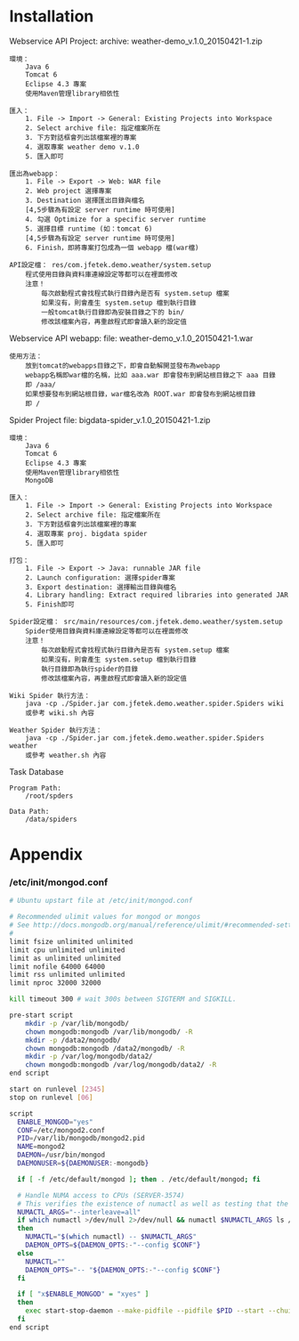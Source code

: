 # Installation

Webservice API Project:
	archive: weather-demo_v.1.0_20150421-1.zip

	環境：
		Java 6
		Tomcat 6
		Eclipse 4.3 專案
		使用Maven管理library相依性

	匯入：
		1. File -> Import -> General: Existing Projects into Workspace
		2. Select archive file: 指定檔案所在
		3. 下方對話框會列出該檔案裡的專案
		4. 選取專案 weather demo v.1.0
		5. 匯入即可

	匯出為webapp：
		1. File -> Export -> Web: WAR file
		2. Web project 選擇專案
		3. Destination 選擇匯出目錄與檔名
		[4,5步驟為有設定 server runtime 時可使用]
		4. 勾選 Optimize for a specific server runtime
		5. 選擇目標 runtime (如：tomcat 6)
		[4,5步驟為有設定 server runtime 時可使用]
		6. Finish，即將專案打包成為一個 webapp 檔(war檔)

	API設定檔： res/com.jfetek.demo.weather/system.setup
		程式使用目錄與資料庫連線設定等都可以在裡面修改
		注意！
			每次啟動程式會找程式執行目錄內是否有 system.setup 檔案
			如果沒有，則會產生 system.setup 檔到執行目錄
			一般tomcat執行目錄即為安裝目錄之下的 bin/ 
			修改該檔案內容，再重啟程式即會讀入新的設定值


Webservice API webapp:
	file: weather-demo_v.1.0_20150421-1.war

	使用方法：
		放到tomcat的webapps目錄之下，即會自動解開並發布為webapp
		webapp名稱即war檔的名稱，比如 aaa.war 即會發布到網站根目錄之下 aaa 目錄
		即 /aaa/
		如果想要發布到網站根目錄，war檔名改為 ROOT.war 即會發布到網站根目錄
		即 /


Spider Project
	file: bigdata-spider_v.1.0_20150421-1.zip

	環境：
		Java 6
		Tomcat 6
		Eclipse 4.3 專案
		使用Maven管理library相依性
		MongoDB

	匯入：
		1. File -> Import -> General: Existing Projects into Workspace
		2. Select archive file: 指定檔案所在
		3. 下方對話框會列出該檔案裡的專案
		4. 選取專案 proj. bigdata spider
		5. 匯入即可

	打包：
		1. File -> Export -> Java: runnable JAR file
		2. Launch configuration: 選擇spider專案
		3. Export destination: 選擇輸出目錄與檔名
		4. Library handling: Extract required libraries into generated JAR
		5. Finish即可

	Spider設定檔： src/main/resources/com.jfetek.demo.weather/system.setup
		Spider使用目錄與資料庫連線設定等都可以在裡面修改
		注意！
			每次啟動程式會找程式執行目錄內是否有 system.setup 檔案
			如果沒有，則會產生 system.setup 檔到執行目錄
			執行目錄即為執行spider的目錄
			修改該檔案內容，再重啟程式即會讀入新的設定值

	Wiki Spider 執行方法：
		java -cp ./Spider.jar com.jfetek.demo.weather.spider.Spiders wiki
		或參考 wiki.sh 內容

	Weather Spider 執行方法：
		java -cp ./Spider.jar com.jfetek.demo.weather.spider.Spiders weather
		或參考 weather.sh 內容
		

Task Database
    
    Program Path: 
        /root/spders
        
    Data Path: 
        /data/spiders



# Appendix

### /etc/init/mongod.conf

```sh
# Ubuntu upstart file at /etc/init/mongod.conf

# Recommended ulimit values for mongod or mongos
# See http://docs.mongodb.org/manual/reference/ulimit/#recommended-settings
#
limit fsize unlimited unlimited
limit cpu unlimited unlimited
limit as unlimited unlimited
limit nofile 64000 64000
limit rss unlimited unlimited
limit nproc 32000 32000

kill timeout 300 # wait 300s between SIGTERM and SIGKILL.

pre-start script
	mkdir -p /var/lib/mongodb/
	chown mongodb:mongodb /var/lib/mongodb/ -R
	mkdir -p /data2/mongodb/
	chown mongodb:mongodb /data2/mongodb/ -R
	mkdir -p /var/log/mongodb/data2/
	chown mongodb:mongodb /var/log/mongodb/data2/ -R
end script

start on runlevel [2345]
stop on runlevel [06]

script
  ENABLE_MONGOD="yes"
  CONF=/etc/mongod2.conf
  PID=/var/lib/mongodb/mongod2.pid
  NAME=mongod2
  DAEMON=/usr/bin/mongod
  DAEMONUSER=${DAEMONUSER:-mongodb}

  if [ -f /etc/default/mongod ]; then . /etc/default/mongod; fi

  # Handle NUMA access to CPUs (SERVER-3574)
  # This verifies the existence of numactl as well as testing that the command works
  NUMACTL_ARGS="--interleave=all"
  if which numactl >/dev/null 2>/dev/null && numactl $NUMACTL_ARGS ls / >/dev/null 2>/dev/null
  then
	NUMACTL="$(which numactl) -- $NUMACTL_ARGS"
	DAEMON_OPTS=${DAEMON_OPTS:-"--config $CONF"}
  else
	NUMACTL=""
	DAEMON_OPTS="-- "${DAEMON_OPTS:-"--config $CONF"}
  fi

  if [ "x$ENABLE_MONGOD" = "xyes" ]
  then
	exec start-stop-daemon --make-pidfile --pidfile $PID --start --chuid $DAEMONUSER --name $NAME --exec $NUMACTL $DAEMON $DAEMON_OPTS
  fi
end script
```